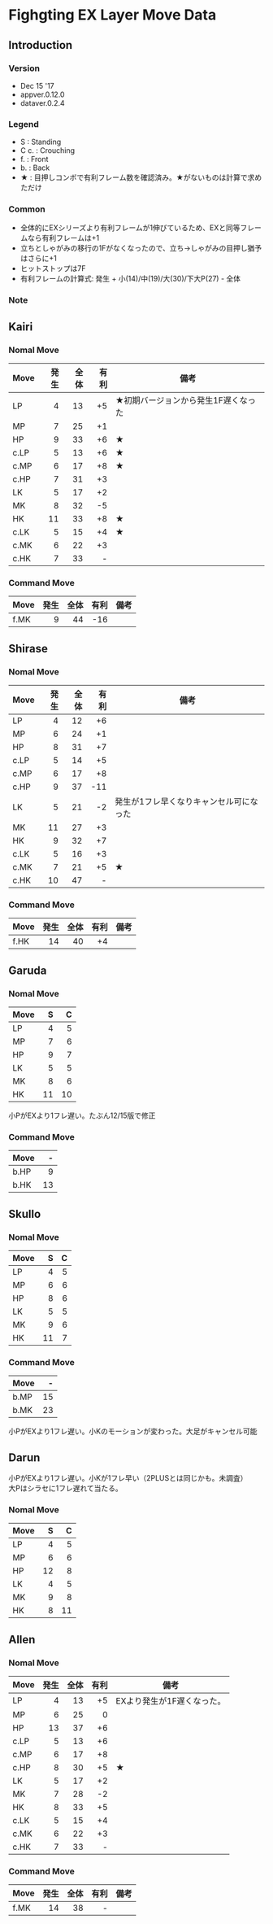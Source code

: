 # Fighgting EX Layer Move Data

## Introduction

### Version

* Dec 15 '17
* appver.0.12.0
* dataver.0.2.4

### Legend

* S : Standing
* C c. : Crouching
* f. : Front
* b. : Back
* ★ : 目押しコンボで有利フレーム数を確認済み。★がないものは計算で求めただけ


### Common

* 全体的にEXシリーズより有利フレームが1伸びているため、EXと同等フレームなら有利フレームは+1
* 立ちとしゃがみの移行の1Fがなくなったので、立ち→しゃがみの目押し猶予はさらに+1
* ヒットストップは7F
* 有利フレームの計算式: 発生 + 小(14)/中(19)/大(30)/下大P(27) - 全体


### Note


## Kairi

### Nomal Move

|Move|発生|全体|有利|備考|
|----|--:|---:|--:|---|
|LP|4|13|+5|★初期バージョンから発生1F遅くなった|
|MP|7|25|+1||
|HP|9|33|+6|★|
|c.LP|5|13|+6|★|
|c.MP|6|17|+8|★|
|c.HP|7|31|+3||
|LK|5|17|+2||
|MK|8|32|-5||
|HK|11|33|+8|★|
|c.LK|5|15|+4|★|
|c.MK|6|22|+3||
|c.HK|7|33|-||

### Command Move

|Move|発生|全体|有利|備考|
|----|--:|---:|--:|---|
|f.MK|9|44|-16||


## Shirase

### Nomal Move

|Move|発生|全体|有利|備考|
|----|--:|---:|--:|---|
|LP|4|12|+6||
|MP|6|24|+1||
|HP|8|31|+7||
|c.LP|5|14|+5||
|c.MP|6|17|+8||
|c.HP|9|37|-11||
|LK|5|21|-2|発生が1フレ早くなりキャンセル可になった|
|MK|11|27|+3||
|HK|9|32|+7||
|c.LK|5|16|+3||
|c.MK|7|21|+5|★|
|c.HK|10|47|-||


### Command Move

|Move|発生|全体|有利|備考|
|----|--:|---:|--:|---|
|f.HK|14|40|+4||

## Garuda

### Nomal Move

|Move|S |C |
|----|-:|-:|
|LP|4|5|
|MP|7|6|
|HP|9|7|
|LK|5|5|
|MK|8|6|
|HK|11|10|

小PがEXより1フレ遅い。たぶん12/15版で修正

### Command Move

|Move|-|
|----|-:|
|b.HP|9|
|b.HK|13|

## Skullo

### Nomal Move

|Move|S |C |
|----|-:|-:|
|LP|4|5|
|MP|6|6|
|HP|8|6|
|LK|5|5|
|MK|9|6|
|HK|11|7|

### Command Move

|Move|-|
|----|-:|
|b.MP|15|
|b.MK|23|

小PがEXより1フレ遅い。小Kのモーションが変わった。大足がキャンセル可能

## Darun

小PがEXより1フレ遅い。小Kが1フレ早い（2PLUSとは同じかも。未調査）  
大Pはシラセに1フレ遅れて当たる。

### Nomal Move

|Move|S |C |
|----|-:|-:|
|LP|4|5|
|MP|6|6|
|HP|12|8|
|LK|4|5|
|MK|9|8|
|HK|8|11|

## Allen

### Nomal Move

|Move|発生|全体|有利|備考|
|----|--:|---:|--:|---|
|LP|4|13|+5|EXより発生が1F遅くなった。|
|MP|6|25|0||
|HP|13|37|+6||
|c.LP|5|13|+6||
|c.MP|6|17|+8||
|c.HP|8|30|+5|★|
|LK|5|17|+2||
|MK|7|28|-2||
|HK|8|33|+5||
|c.LK|5|15|+4||
|c.MK|6|22|+3||
|c.HK|7|33|-||

### Command Move

|Move|発生|全体|有利|備考|
|----|--:|---:|--:|---|
|f.MK|14|38|-||
